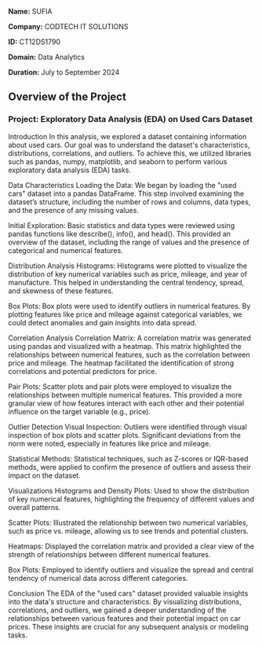 **Name:** SUFIA

**Company:** CODTECH IT SOLUTIONS

**ID:** CT12DS1790

**Domain:** Data Analytics

**Duration:** July to September 2024
 

## Overview of the Project

### Project: Exploratory Data Analysis (EDA) on Used Cars Dataset

Introduction
In this analysis, we explored a dataset containing information about used cars. Our goal was to understand the dataset's characteristics, distributions, correlations, and outliers. To achieve this, we utilized libraries such as pandas, numpy, matplotlib, and seaborn to perform various exploratory data analysis (EDA) tasks.

Data Characteristics
Loading the Data: We began by loading the "used cars" dataset into a pandas DataFrame. This step involved examining the dataset’s structure, including the number of rows and columns, data types, and the presence of any missing values.

Initial Exploration: Basic statistics and data types were reviewed using pandas functions like describe(), info(), and head(). This provided an overview of the dataset, including the range of values and the presence of categorical and numerical features.

Distribution Analysis
Histograms: Histograms were plotted to visualize the distribution of key numerical variables such as price, mileage, and year of manufacture. This helped in understanding the central tendency, spread, and skewness of these features.

Box Plots: Box plots were used to identify outliers in numerical features. By plotting features like price and mileage against categorical variables, we could detect anomalies and gain insights into data spread.

Correlation Analysis
Correlation Matrix: A correlation matrix was generated using pandas and visualized with a heatmap. This matrix highlighted the relationships between numerical features, such as the correlation between price and mileage. The heatmap facilitated the identification of strong correlations and potential predictors for price.

Pair Plots: Scatter plots and pair plots were employed to visualize the relationships between multiple numerical features. This provided a more granular view of how features interact with each other and their potential influence on the target variable (e.g., price).

Outlier Detection
Visual Inspection: Outliers were identified through visual inspection of box plots and scatter plots. Significant deviations from the norm were noted, especially in features like price and mileage.

Statistical Methods: Statistical techniques, such as Z-scores or IQR-based methods, were applied to confirm the presence of outliers and assess their impact on the dataset.

Visualizations
Histograms and Density Plots: Used to show the distribution of key numerical features, highlighting the frequency of different values and overall patterns.

Scatter Plots: Illustrated the relationship between two numerical variables, such as price vs. mileage, allowing us to see trends and potential clusters.

Heatmaps: Displayed the correlation matrix and provided a clear view of the strength of relationships between different numerical features.

Box Plots: Employed to identify outliers and visualize the spread and central tendency of numerical data across different categories.

Conclusion
The EDA of the "used cars" dataset provided valuable insights into the data's structure and characteristics. By visualizing distributions, correlations, and outliers, we gained a deeper understanding of the relationships between various features and their potential impact on car prices. These insights are crucial for any subsequent analysis or modeling tasks.

